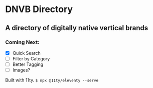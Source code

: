 # DNVB Directory

## A directory of digitally native vertical brands

### Coming Next:
- [x] Quick Search
- [ ] Filter by Category
- [ ] Better Tagging
- [ ] Images?

Built with 11ty.
`$ npx @11ty/eleventy --serve`